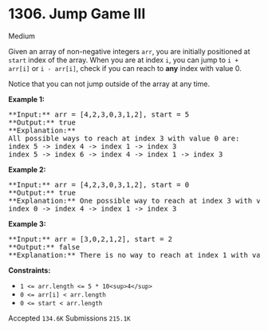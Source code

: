 # 1306. Jump Game III

Medium

Given an array of non-negative integers `arr`, you are initially positioned at `start` index of the array. When you are at index `i`, you can jump to `i + arr[i]` or `i - arr[i]`, check if you can reach to **any** index with value 0.

Notice that you can not jump outside of the array at any time.

**Example 1:**

<pre>
**Input:** arr = [4,2,3,0,3,1,2], start = 5
**Output:** true
**Explanation:** 
All possible ways to reach at index 3 with value 0 are: 
index 5 -> index 4 -> index 1 -> index 3 
index 5 -> index 6 -> index 4 -> index 1 -> index 3 
</pre>

**Example 2:**

<pre>
**Input:** arr = [4,2,3,0,3,1,2], start = 0
**Output:** true 
**Explanation:** One possible way to reach at index 3 with value 0 is: 
index 0 -> index 4 -> index 1 -> index 3
</pre>

**Example 3:**

<pre>
**Input:** arr = [3,0,2,1,2], start = 2
**Output:** false
**Explanation:** There is no way to reach at index 1 with value 0.
</pre>

**Constraints:**

* `1 <= arr.length <= 5 * 10<sup>4</sup>`
* `0 <= arr[i] < arr.length`
* `0 <= start < arr.length`

Accepted `134.6K` Submissions `215.1K`
